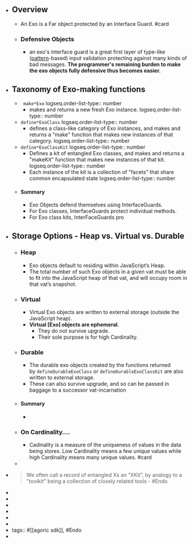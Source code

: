 - ## Overview
	- An Exo is a Far object protected by an Interface Guard. #card
	- ### Defensive Objects
		- an exo's interface guard is a great first layer of type-like ([pattern](https://github.com/endojs/endo/tree/master/packages/patterns)-based) input validation protecting against many kinds of bad messages. **The programmer's remaining burden to make the exo objects fully defensive thus becomes easier.**
- ## Taxonomy of Exo-making functions
	- ` make*Exo`
	  logseq.order-list-type:: number
		- makes and returns a new fresh Exo instance.
		  logseq.order-list-type:: number
	- `define*ExoClass`
	  logseq.order-list-type:: number
		- defines a class-like category of Exo instances, and makes and returns a "make" function that makes new instances of that category.
		  logseq.order-list-type:: number
	- `define*ExoClassKit`
	  logseq.order-list-type:: number
		- Defines a kit of entangled Exo classes, and makes and returns a "makeKit" function that makes new instances of that kit.
		  logseq.order-list-type:: number
		- Each instance of the kit is a collection of "facets" that share common encapsulated state
		  logseq.order-list-type:: number
	- #### Summary
		- Exo Objects defend themselves using InterfaceGuards.
		- For Exo classes, InterfaceGuards protect individual methods.
		- For Exo class kits, InterFaceGuards pro
- ## Storage Options - Heap vs. Virtual vs. Durable
	- ### Heap
		- Exo objects default to residing within JavaScript’s Heap.
		- The total number of such Exo objects in a given vat must be able to fit into the JavaScript heap of that vat, and will occupy room in that vat’s snapshot.
	- ### Virtual
		- Virtual Exo objects are written to external storage (outside the JavaScript heap).
		- **Virtual [Exo] objects are ephemeral.**
			- They do not survive upgrade.
			- Their sole purpose is for high Cardinality.
	- ### Durable
		- The durable exo objects created by the functions returned by `defineDurableExoClass` or `defineDurableExoClassKit` are also written to external storage.
		- These can also survive upgrade, and so can be passed in baggage to a successor vat-incarnation
	- #### Summary
		-
	- ### On Cardinality….
		- Cadinality is a measure of the uniqueness of values in the data being stores. Low Cardinality means a few unique values while high Cardinality means many unique values. #card
	-
- > We often call a record of entangled Xs an “XKit”, by analogy to a "toolkit" being a collection of closely related tools - #Endo
-
-
-
-
-
-
- tags:: #[[agoric sdk]], #Endo
-